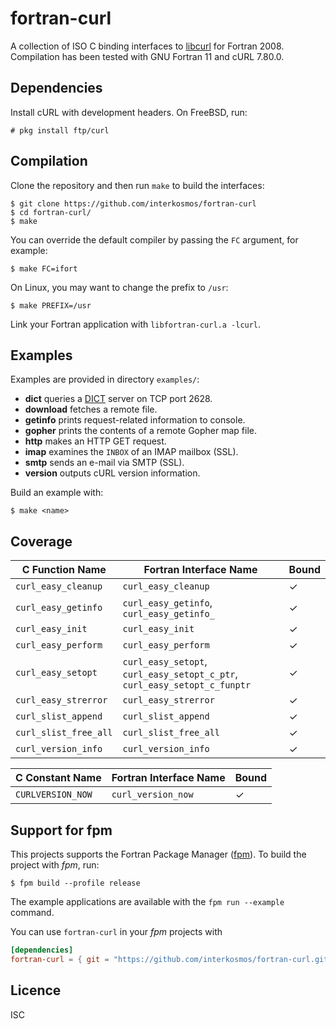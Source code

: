 # fortran-curl
A collection of ISO C binding interfaces to
[libcurl](https://curl.haxx.se/libcurl/) for Fortran 2008. Compilation has been
tested with GNU Fortran 11 and cURL 7.80.0.

## Dependencies
Install cURL with development headers. On FreeBSD, run:

```
# pkg install ftp/curl
```

## Compilation
Clone the repository and then run `make` to build the interfaces:

```
$ git clone https://github.com/interkosmos/fortran-curl
$ cd fortran-curl/
$ make
```

You can override the default compiler by passing the `FC` argument, for example:

```
$ make FC=ifort
```

On Linux, you may want to change the prefix to `/usr`:

```
$ make PREFIX=/usr
```

Link your Fortran application with `libfortran-curl.a -lcurl`.

## Examples
Examples are provided in directory `examples/`:

* **dict** queries a [DICT](https://en.wikipedia.org/wiki/DICT) server on TCP port 2628.
* **download** fetches a remote file.
* **getinfo** prints request-related information to console.
* **gopher** prints the contents of a remote Gopher map file.
* **http** makes an HTTP GET request.
* **imap** examines the `INBOX` of an IMAP mailbox (SSL).
* **smtp** sends an e-mail via SMTP (SSL).
* **version** outputs cURL version information.

Build an example with:

```
$ make <name>
```

## Coverage
| C Function Name       | Fortran Interface Name                                                       | Bound |
|-----------------------|------------------------------------------------------------------------------|-------|
| `curl_easy_cleanup`   | `curl_easy_cleanup`                                                          | ✓     |
| `curl_easy_getinfo`   | `curl_easy_getinfo`, `curl_easy_getinfo_`                                    | ✓     |
| `curl_easy_init`      | `curl_easy_init`                                                             | ✓     |
| `curl_easy_perform`   | `curl_easy_perform`                                                          | ✓     |
| `curl_easy_setopt`    | `curl_easy_setopt`, `curl_easy_setopt_c_ptr`, `curl_easy_setopt_c_funptr`    | ✓     |
| `curl_easy_strerror`  | `curl_easy_strerror`                                                         | ✓     |
| `curl_slist_append`   | `curl_slist_append`                                                          | ✓     |
| `curl_slist_free_all` | `curl_slist_free_all`                                                        | ✓     |
| `curl_version_info`   | `curl_version_info`                                                          | ✓     |

| C Constant Name     | Fortran Interface Name | Bound |
|---------------------|------------------------|-------|
| `CURLVERSION_NOW`   | `curl_version_now`     | ✓     |

## Support for fpm
This projects supports the Fortran Package Manager
([fpm](https://github.com/fortran-lang/fpm)). To build the project with *fpm*,
run:

```
$ fpm build --profile release
```

The example applications are available with the ``fpm run --example`` command.

You can use ``fortran-curl`` in your *fpm* projects with

```toml
[dependencies]
fortran-curl = { git = "https://github.com/interkosmos/fortran-curl.git" }
```

## Licence
ISC
